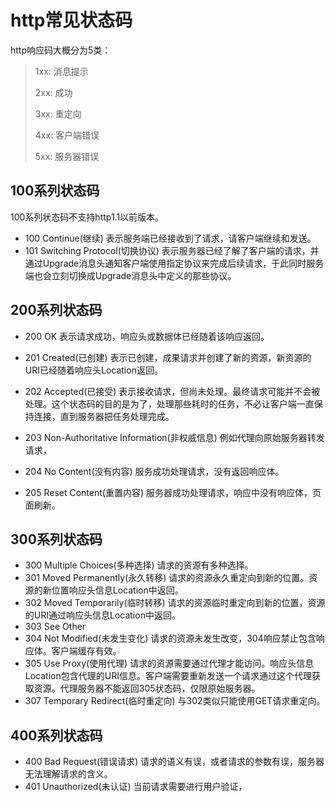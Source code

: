 # http常见状态码

http响应码大概分为5类：

> 1xx: 消息提示
>
> 2xx: 成功
>
> 3xx: 重定向
>
> 4xx: 客户端错误
>
> 5xx: 服务器错误

## 100系列状态码

100系列状态码不支持http1.1以前版本。

- 100 Continue(继续) 表示服务端已经接收到了请求，请客户端继续和发送。
- 101 Switching Protocol(切换协议) 表示服务器已经了解了客户端的请求，并通过Upgrade消息头通知客户端使用指定协议来完成后续请求，于此同时服务端也会立刻切换成Upgrade消息头中定义的那些协议。

## 200系列状态码

- 200 OK 表示请求成功，响应头或数据体已经随着该响应返回。
- 201 Created(已创建) 表示已创建，成果请求并创建了新的资源，新资源的URI已经随着响应头Location返回。
- 202 Accepted(已接受) 表示接收请求，但尚未处理。最终请求可能并不会被处理。这个状态码的目的是为了，处理那些耗时的任务，不必让客户端一直保持连接，直到服务器把任务处理完成。

- 203 Non-Authoritative Information(非权威信息) 例如代理向原始服务器转发请求，
- 204 No Content(没有内容) 服务成功处理请求，没有返回响应体。
- 205 Reset Content(重置内容) 服务器成功处理请求，响应中没有响应体，页面刷新。

## 300系列状态码

- 300 Multiple Choices(多种选择) 请求的资源有多种选择。
- 301 Moved Permanently(永久转移) 请求的资源永久重定向到新的位置。资源的新位置响应头信息Location中返回。
- 302 Moved Temporarily(临时转移) 请求的资源临时重定向到新的位置，资源的URI通过响应头信息Location中返回。
- 303 See Other 
- 304 Not Modified(未发生变化) 请求的资源未发生改变，304响应禁止包含响应体。客户端缓存有效。
- 305 Use Proxy(使用代理) 请求的资源需要通过代理才能访问。响应头信息Location包含代理的URI信息。客户端需要重新发送一个请求通过这个代理获取资源。代理服务器不能返回305状态码，仅限原始服务器。
- 307 Temporary Redirect(临时重定向) 与302类似只能使用GET请求重定向。

## 400系列状态码

- 400 Bad Request(错误请求) 请求的语义有误，或者请求的参数有误，服务器无法理解请求的含义。
- 401 Unauthorized(未认证) 当前请求需要进行用户验证，